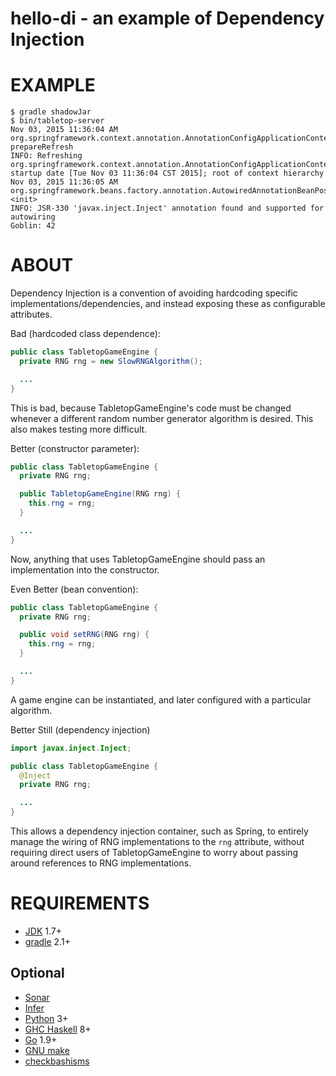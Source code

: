 # hello-di - an example of Dependency Injection

# EXAMPLE

```console
$ gradle shadowJar
$ bin/tabletop-server
Nov 03, 2015 11:36:04 AM org.springframework.context.annotation.AnnotationConfigApplicationContext prepareRefresh
INFO: Refreshing org.springframework.context.annotation.AnnotationConfigApplicationContext@4fca772d: startup date [Tue Nov 03 11:36:04 CST 2015]; root of context hierarchy
Nov 03, 2015 11:36:05 AM org.springframework.beans.factory.annotation.AutowiredAnnotationBeanPostProcessor <init>
INFO: JSR-330 'javax.inject.Inject' annotation found and supported for autowiring
Goblin: 42
```

# ABOUT

Dependency Injection is a convention of avoiding hardcoding specific implementations/dependencies, and instead exposing these as configurable attributes.

Bad (hardcoded class dependence):

```java
public class TabletopGameEngine {
  private RNG rng = new SlowRNGAlgorithm();

  ...
}
```

This is bad, because TabletopGameEngine's code must be changed whenever a different random number generator algorithm is desired. This also makes testing more difficult.

Better (constructor parameter):

```java
public class TabletopGameEngine {
  private RNG rng;

  public TabletopGameEngine(RNG rng) {
    this.rng = rng;
  }

  ...
}
```

Now, anything that uses TabletopGameEngine should pass an implementation into the constructor.

Even Better (bean convention):

```java
public class TabletopGameEngine {
  private RNG rng;

  public void setRNG(RNG rng) {
    this.rng = rng;
  }

  ...
}
```

A game engine can be instantiated, and later configured with a particular algorithm.

Better Still (dependency injection)

```java
import javax.inject.Inject;

public class TabletopGameEngine {
  @Inject
  private RNG rng;

  ...
}
```

This allows a dependency injection container, such as Spring, to entirely manage the wiring of RNG implementations to the `rng` attribute, without requiring direct users of TabletopGameEngine to worry about passing around references to RNG implementations.

# REQUIREMENTS

* [JDK](http://www.oracle.com/technetwork/java/javase/downloads/index.html) 1.7+
* [gradle](http://gradle.org/) 2.1+

## Optional

* [Sonar](http://www.sonarqube.org/)
* [Infer](http://fbinfer.com/)
* [Python](https://www.python.org/) 3+
* [GHC Haskell](https://www.haskell.org/) 8+
* [Go](https://golang.org/) 1.9+
* [GNU make](https://www.gnu.org/software/make/)
* [checkbashisms](https://sourceforge.net/projects/checkbaskisms/)
